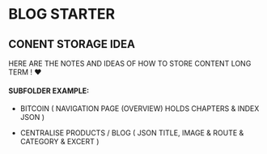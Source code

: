 # BLOG STARTER

## CONENT STORAGE IDEA

HERE ARE THE NOTES AND IDEAS OF HOW TO STORE CONTENT LONG TERM ! ❤️

#### SUBFOLDER EXAMPLE:

- BITCOIN ( NAVIGATION PAGE (OVERVIEW) HOLDS CHAPTERS & INDEX JSON )

- CENTRALISE PRODUCTS / BLOG ( JSON TITLE, IMAGE & ROUTE & CATEGORY & EXCERT )
